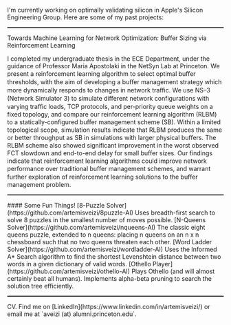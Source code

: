 I'm currently working on optimally validating silicon in Apple's Silicon Engineering Group. Here are some of my past projects:
<hr style="border:0.5px solid gray"
#### Princeton Senior Thesis: <a href="https://artemisveizi.github.io/Veizi_Artemis_Thesis.pdf" target="_blank">Towards Machine Learning for Network Optimization: Buffer Sizing via Reinforcement Learning</a> 

I completed my undergraduate thesis in the ECE Department, under the guidance of Professor Maria Apostolaki in the NetSyn Lab at Princeton. 
We present a reinforcement learning algorithm to select optimal buﬀer thresholds, with the aim of developing a buﬀer management strategy which more dynamically responds to changes in network traﬃc. We use NS–3 (Network Simulator 3) to simulate diﬀerent network configurations with varying traﬃc loads, TCP protocols, and per-priority queue weights on a fixed topology, and compare our reinforcement learning algorithm (RLBM) to a statically-configured buﬀer management scheme (SB). Within a limited topological scope, simulation results indicate that RLBM produces the same or better throughput as SB in simulations with larger physical buﬀers. The RLBM scheme also showed significant improvement in the worst observed FCT slowdown and end-to-end delay for small buﬀer sizes. Our findings indicate that reinforcement learning algorithms could improve network performance over traditional buﬀer management schemes, and warrant further exploration of reinforcement learning solutions to the buﬀer management problem.
<hr style="border:0.5px solid gray">
#### Some Fun Things!
[8-Puzzle Solver](https://github.com/artemisveizi/8puzzle-AI) Uses breadth-first search to solve 8 puzzles in the smallest number of moves possible.  
[N-Queens Solver](https://github.com/artemisveizi/nqueens-AI) The classic eight queens puzzle, extended to n queens: placing n queens on an n x n chessboard such that no two queens threaten each other.  
[Word Ladder Solver](https://github.com/artemisveizi/wordladder-AI) Uses the Informed A* Search algorithm to find the shortest Levenshtein distance between two words in a given dictionary of valid words.  
[Othello Player](https://github.com/artemisveizi/othello-AI) Plays Othello (and will almost certainly beat all humans). Implements alpha-beta pruning to search the solution tree efficiently.
<hr style="border:0.5px solid gray"
#### Reach out
You can read my <a href="https://artemisveizi.github.io/Artemis Veizi CV.pdf" target="_blank">CV</a>. Find me on [LinkedIn](https://www.linkedin.com/in/artemisveizi/) or email me at `aveizi (at) alumni.princeton.edu`.
